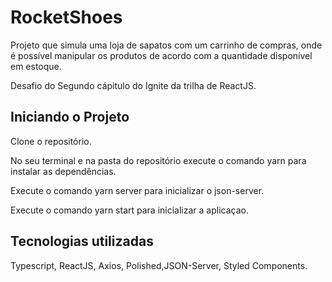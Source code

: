 # RocketShoes

Projeto que simula uma loja de sapatos com um carrinho de compras, onde é possível manipular os produtos de acordo com a quantidade disponível em estoque.

Desafio do Segundo cápitulo do Ignite da trilha de ReactJS.

## Iniciando o Projeto

Clone o repositório.

No seu terminal e na pasta do repositório execute o comando yarn para instalar as dependências.

Execute o comando yarn server para inicializar o json-server.

Execute o comando yarn start para inicializar a aplicaçao.

## Tecnologias utilizadas

Typescript, ReactJS, Axios, Polished,JSON-Server, Styled Components.
